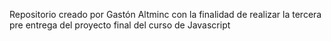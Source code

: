 Repositorio creado por Gastón Altminc con la finalidad de realizar la tercera pre entrega del proyecto final del curso de Javascript

